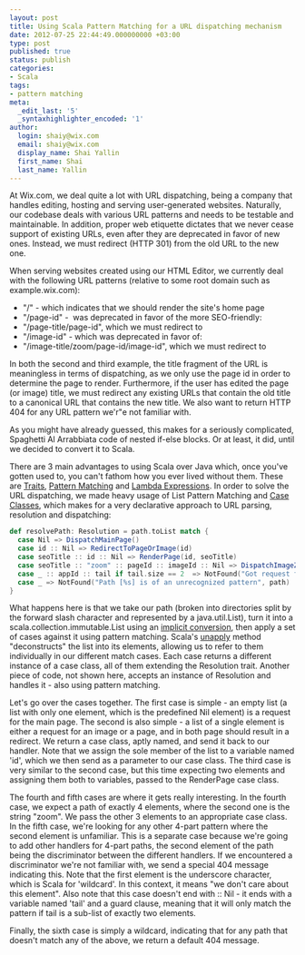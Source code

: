 ```yaml
---
layout: post
title: Using Scala Pattern Matching for a URL dispatching mechanism
date: 2012-07-25 22:44:49.000000000 +03:00
type: post
published: true
status: publish
categories:
- Scala
tags:
- pattern matching
meta:
  _edit_last: '5'
  _syntaxhighlighter_encoded: '1'
author:
  login: shaiy@wix.com
  email: shaiy@wix.com
  display_name: Shai Yallin
  first_name: Shai
  last_name: Yallin
---
```

At Wix.com, we deal quite a lot with URL dispatching, being a company that handles editing, hosting and serving user-generated websites. Naturally, our codebase deals with various URL patterns and needs to be testable and maintainable. In addition, proper web etiquette dictates that we never cease support of existing URLs, even after they are deprecated in favor of new ones. Instead, we must redirect (HTTP 301) from the old URL to the new one.

When serving websites created using our HTML Editor, we currently deal with the following URL patterns (relative to some root domain such as example.wix.com):

* "/" - which indicates that we should render the site's home page
* "/page-id" -  was deprecated in favor of the more SEO-friendly:
* "/page-title/page-id", which we must redirect to
* "/image-id" - which was deprecated in favor of:
* "/image-title/zoom/page-id/image-id", which we must redirect to

In both the second and third example, the title fragment of the URL is meaningless in terms of dispatching, as we only use the page id in order to determine the page to render. Furthermore, if the user has edited the page (or image) title, we must redirect any existing URLs that contain the old title to a canonical URL that contains the new title. We also want to return HTTP 404 for any URL pattern we'r"e not familiar with.

As you might have already guessed, this makes for a seriously complicated, Spaghetti Al Arrabbiata code of nested if-else blocks. Or at least, it did, until we decided to convert it to Scala.

There are 3 main advantages to using Scala over Java which, once you've gotten used to, you can't fathom how you ever lived without them. These are [Traits](http://docs.scala-lang.org/tutorials/tour/traits.html), [Pattern Matching](http://docs.scala-lang.org/tutorials/tour/pattern-matching.html) and [Lambda Expressions](http://docs.scala-lang.org/tutorials/tour/anonymous-function-syntax.html). In order to solve the URL dispatching, we made heavy usage of List Pattern Matching and [Case Classes](http://docs.scala-lang.org/tutorials/tour/case-classes.html), which makes for a very declarative approach to URL parsing, resolution and dispatching:

```scala
def resolvePath: Resolution = path.toList match {
  case Nil => DispatchMainPage()
  case id :: Nil => RedirectToPageOrImage(id)
  case seoTitle :: id :: Nil => RenderPage(id, seoTitle)
  case seoTitle :: "zoom" :: pageId :: imageId :: Nil => DispatchImageZoom(seoTitle, pageId, imageId)
  case _ :: appId :: tail if tail.size == 2  => NotFound("Got request for deep link of unknown app type [%s]", appId)
  case _ => NotFound("Path [%s] is of an unrecognized pattern", path)
}
```

What happens here is that we take our path (broken into directories split by the forward slash character and represented by a java.util.List), turn it into a scala.collection.immutable.List using an [implicit conversion](http://www.scala-lang.org/node/130), then apply a set of cases against it using pattern matching. Scala's [unapply](http://www.scala-lang.org/node/112) method "deconstructs" the list into its elements, allowing us to refer to them individually in our different match cases. Each case returns a different instance of a case class, all of them extending the Resolution trait. Another piece of code, not shown here, accepts an instance of Resolution and handles it - also using pattern matching.

Let's go over the cases together. The first case is simple - an empty list (a list with only one element, which is the predefined Nil element) is a request for the main page. The second is also simple - a list of a single element is either a request for an image or a page, and in both page should result in a redirect. We return a case class, aptly named, and send it back to our handler. Note that we assign the sole member of the list to a variable named 'id', which we then send as a parameter to our case class. The third case is very similar to the second case, but this time expecting two elements and assigning them both to variables, passed to the RenderPage case class.

The fourth and fifth cases are where it gets really interesting. In the fourth case, we expect a path of exactly 4 elements, where the second one is the string "zoom". We pass the other 3 elements to an appropriate case class. In the fifth case, we're looking for any other 4-part pattern where the second element is unfamiliar. This is a separate case because we're going to add other handlers for 4-part paths, the second element of the path being the discriminator between the different handlers. If we encountered a discriminator we're not familiar with, we send a special 404 message indicating this. Note that the first element is the underscore character, which is Scala for 'wildcard'. In this context, it means "we don't care about this element". Also note that this case doesn't end with :: Nil - it ends with a variable named 'tail' and a guard clause, meaning that it will only match the pattern if tail is a sub-list of exactly two elements.

Finally, the sixth case is simply a wildcard, indicating that for any path that doesn't match any of the above, we return a default 404 message.
